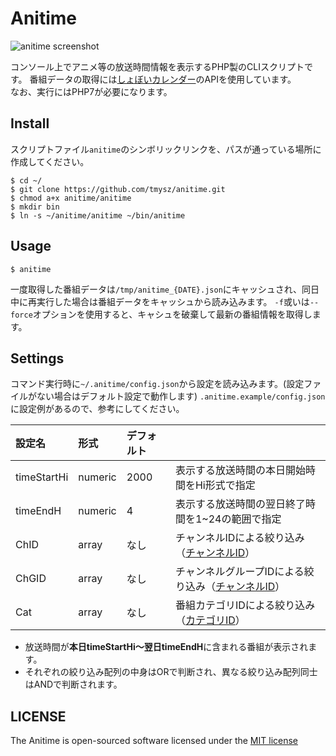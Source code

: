 # Anitime

![anitime screenshot](images/anitime.png)

コンソール上でアニメ等の放送時間情報を表示するPHP製のCLIスクリプトです。
番組データの取得には[しょぼいカレンダー](http://cal.syoboi.jp/)のAPIを使用しています。  
なお、実行にはPHP7が必要になります。

## Install

スクリプトファイル`anitime`のシンボリックリンクを、パスが通っている場所に作成してください。

```
$ cd ~/
$ git clone https://github.com/tmysz/anitime.git
$ chmod a+x anitime/anitime
$ mkdir bin
$ ln -s ~/anitime/anitime ~/bin/anitime
```

## Usage

```
$ anitime
```

一度取得した番組データは`/tmp/anitime_{DATE}.json`にキャッシュされ、同日中に再実行した場合は番組データをキャッシュから読み込みます。
`-f`或いは`--force`オプションを使用すると、キャシュを破棄して最新の番組情報を取得します。


## Settings

コマンド実行時に`~/.anitime/config.json`から設定を読み込みます。(設定ファイルがない場合はデフォルト設定で動作します)
`.anitime.example/config.json`に設定例があるので、参考にしてください。

|設定名|形式|デフォルト||
|:--|:--|:--|:--|
|timeStartHi|numeric|2000|表示する放送時間の本日開始時間をHi形式で指定|
|timeEndH|numeric|4|表示する放送時間の翌日終了時間を1~24の範囲で指定|
|ChID|array|なし|チャンネルIDによる絞り込み（[チャンネルID](http://cal.syoboi.jp/mng?Action=ShowChList)）|
|ChGID|array|なし|チャンネルグループIDによる絞り込み（[チャンネルID](http://cal.syoboi.jp/mng?Action=ShowChList)）|
|Cat|array|なし|番組カテゴリIDによる絞り込み（[カテゴリID](https://sites.google.com/site/syobocal/spec/title-cat)）|

- 放送時間が**本日timeStartHi～翌日timeEndH**に含まれる番組が表示されます。
- それぞれの絞り込み配列の中身はORで判断され、異なる絞り込み配列同士はANDで判断されます。

## LICENSE

The Anitime is open-sourced software licensed under the [MIT license](http://opensource.org/licenses/MIT)

